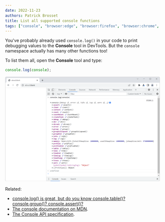 ```yaml
---
date: 2022-11-23
authors: Patrick Brosset
title: List all supported console functions
tags: ["console", "browser:edge", "browser:firefox", "browser:chrome", "browser:safari"]
---
```

You've probably already used `console.log()` in your code to print debugging values to the **Console** tool in DevTools. But the `console` namespace actually has many other functions too!

To list them all, open the **Console** tool and type:
  
```javascript
console.log(console);
```

![Chrome, with the Console panel opened on the side in DevTools, showing the `console.log(console)` command result, which is an object containing a list of functions such as assert, clear, debug.](/assets/img/list-console-functions.png)

Related:

* [console.log() is great, but do you know console.table()? console.group()? console.assert()?](/tips/en/console-table-group-assert)
* [The console documentation on MDN](https://developer.mozilla.org/docs/Web/API/console).
* [The Console API specification](https://console.spec.whatwg.org/).
